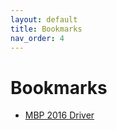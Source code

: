 ```yaml
---
layout: default
title: Bookmarks
nav_order: 4
---
```


# Bookmarks
- [MBP 2016 Driver](github.com/Dunedan/mbp-2016-linux)
